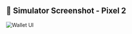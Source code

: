 ## 📱 Simulator Screenshot - Pixel 2
![Wallet UI](https://github.com/space-cap/Dart-Flutter-study-blog/assets/169221883/d4213bbe-0077-4343-b2c7-ba3d8e831edd)



